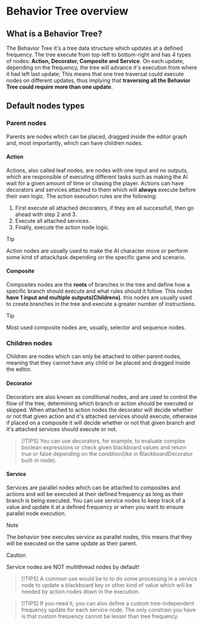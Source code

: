 # Behavior Tree overview

## What is a Behavior Tree?

The Behavior Tree it's a tree data structure which updates at a defined frequency. The tree execute from top-left to bottom-right and has 4 types of nodes: <b>Action, Decorator, Composite and Service</b>.
On each update, depending on the frequency, the tree will advance it's execution from where it had left last update; This means that one tree traversal could execute nodes on different updates, thus implying
that <b>traversing all the Behavior Tree could require more than one update</b>.

## Default nodes types

### Parent nodes

Parents are nodes which can be placed, dragged inside the editor graph and, most importantly, which can have children nodes.

#### Action

Actions, also called leaf nodes, are nodes with one input and no outputs, which are responsible of executing different tasks such as making the AI wait for a given amount of time or chasing the player. Actions can have decorators and services attached to them which will <b>always</b> execute before their own logic. The action execution rules are the following:

1.  First execute all attached decorators, if they are all successfull, then go ahead with step 2 and 3.
2.  Execute all attached services.
3.  Finally, execute the action node logic.

> [!TIP]
> Action nodes are usually used to make the AI character move or perform some kind of attack/task depending on the specific game and scenario.

#### Composite

Composites nodes are the <b>roots</b> of branches in the tree and define how a specific branch should execute and what rules should it follow. This nodes <b>have 1 input and multiple outputs(Childrens)</b>.
this nodes are usually used to create branches in the tree and execute a greater number of instructions.

> [!TIP]
> Most used composite nodes are, usually, selector and sequence nodes.

### Children nodes

Children are nodes which can only be attached to other parent nodes, meaning that they cannot have any child or be placed and dragged inside the editor.

#### Decorator

Decorators are also known as conditional nodes, and are used to control the flow of the tree, determining which branch or action should be executed or skipped. When attached to action nodes the decorator will decide whether or not that given action and it's attached services should execute, otherwise if placed on a composite it will decide whether or not that given branch and it's attached services should execute or not.

> [!TIPS]
> You can use decorators, for example, to evaluate complex boolean expressions or check given blackboard values and return true or false depending on the condition(like in BlackboardDecorator built-in node).

#### Service

Services are parallel nodes which can be attached to composites and actions and will be executed at their defined frequency as long as their branch is being executed.
You can use service nodes to keep track of a value and update it at a defined frequency or when you want to ensure parallel node execution.

> [!NOTE]
> The behavior tree executes service as parallel nodes, this means that they will be executed on the same update as their parent.

> [!CAUTION]
> Service nodes are NOT multithread nodes by default!

> [!TIPS]
> A common use would be to to do some processing in a service node to update a blackboard key or other kind of value which will be needed by action nodes down in the execution.

> [!TIPS]
> If you need it, you can also define a custom tree-independent frequency update for each service node. The only constrain you have is
> that custom frequency cannot be lesser than tree frequency.

